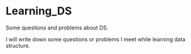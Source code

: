 # Learning_DS
Some questions and problems about DS.

I will write down some questions or problems I meet while learning data structure.
